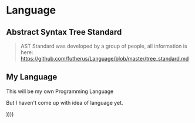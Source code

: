 # Language

## Abstract Syntax Tree Standard
> AST Standard was developed by a group of people, all information is here: https://github.com/futherus/Language/blob/master/tree_standard.md


## My Language
This will be my own Programming Language

But I haven't come up with idea of language yet.

))))

